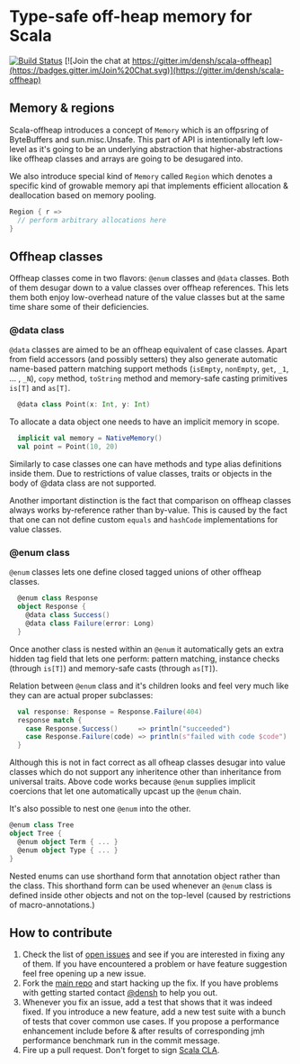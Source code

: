 # Type-safe off-heap memory for Scala

[![Build Status](https://travis-ci.org/densh/scala-offheap.svg)](https://travis-ci.org/densh/scala-offheap)
[![Join the chat at https://gitter.im/densh/scala-offheap](https://badges.gitter.im/Join%20Chat.svg)](https://gitter.im/densh/scala-offheap)

## Memory & regions

Scala-offheap introduces a concept of `Memory` which is an offpsring of ByteBuffers
and sun.misc.Unsafe. This part of API is intentionally left low-level as it's going to
be an underlying abstraction that higher-abstractions like offheap classes and arrays
are going to be desugared into.

We also introduce special kind of `Memory` called `Region` which denotes a specific
kind of growable memory api that implements efficient allocation & deallocation based
on memory pooling.

```scala
Region { r =>
  // perform arbitrary allocations here
}
```

## Offheap classes

Offheap classes come in two flavors: `@enum` classes and `@data` classes. Both of them
desugar down to a value classes over offheap references. This lets them both enjoy
low-overhead nature of the value classes but at the same time share some of their
deficiencies.

### @data class

`@data` classes are aimed to be an offheap equivalent of case classes. Apart from field
accessors (and possibly setters) they also generate automatic name-based pattern matching
support methods (`isEmpty`, `nonEmpty`, `get`, `_1`, ... , `_N`), `copy` method,
`toString` method and memory-safe casting primitives `is[T]` and `as[T]`.

```scala
  @data class Point(x: Int, y: Int)
```

To allocate a data object one needs to have an implicit memory in scope.

```scala
  implicit val memory = NativeMemory()
  val point = Point(10, 20)
```

Similarly to case classes one can have methods and type alias definitions inside them.
Due to restrictions of value classes, traits or objects in the body of @data class are not supported.

Another important distinction is the fact that comparison on offheap classes always
works by-reference rather than by-value. This is caused by the fact that one can not define
custom `equals` and `hashCode` implementations for value classes.

### @enum class

`@enum` classes lets one define closed tagged unions of other offheap classes.

```scala
  @enum class Response
  object Response {
    @data class Success()
    @data class Failure(error: Long)
  }
```

Once another class is nested within an `@enum` it automatically gets an extra hidden tag
field that lets one perform: pattern matching, instance checks (through `is[T]`) and
memory-safe casts (through `as[T]`).

Relation between `@enum` class and it's children looks and feel very much like they can
are actual proper subclasses:

```scala
  val response: Response = Response.Failure(404)
  response match {
    case Response.Success()     => println("succeeded")
    case Response.Failure(code) => println(s"failed with code $code")
  }
```

Although this is not in fact correct as all ofheap classes desugar into value classes
which do not support any inheritence other than inheritance from universal traits.
Above code works because `@enum` supplies implicit coercions that let
one automatically upcast up the `@enum` chain.

It's also possible to nest one `@enum` into the other.

```scala
@enum class Tree
object Tree {
  @enum object Term { ... }
  @enum object Type { ... }
}
```

Nested enums can use shorthand form that annotation object rather than the class. This
shorthand form can be used whenever an `@enum` class is defined inside other objects and
not on the top-level (caused by restrictions of macro-annotations.)

## How to contribute

1. Check the list of [open issues](https://github.com/densh/scala-offheap/issues) and see
   if you are interested in fixing any of them. If you have encountered a problem or have
   feature suggestion feel free opening up a new issue.
1. Fork the [main repo](https://github.com/desh/scala-offheap) and start hacking up
   the fix. If you have problems with getting started contact
   [@densh](https://github.com/densh) to help you out.
1. Whenever you fix an issue, add a test that shows that it was indeed fixed. If you
   introduce a new feature, add a new test suite with a bunch of tests that cover common
   use cases. If you propose a performance enhancement include before & after results of
   corresponding jmh performance benchmark run in the commit message.
1. Fire up a pull request. Don't forget to sign
   [Scala CLA](http://typesafe.com/contribute/cla/scala).
